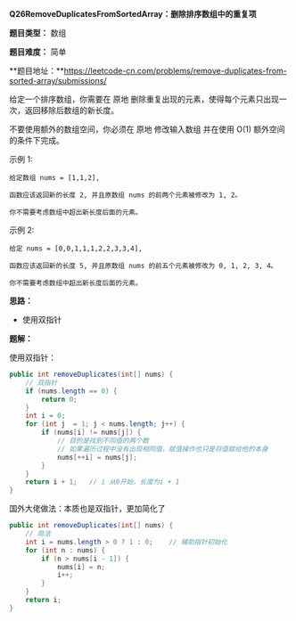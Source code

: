 **Q26RemoveDuplicatesFromSortedArray：删除排序数组中的重复项**

**题目类型：** 数组

**题目难度：** 简单

**题目地址：**https://leetcode-cn.com/problems/remove-duplicates-from-sorted-array/submissions/

给定一个排序数组，你需要在 原地 删除重复出现的元素，使得每个元素只出现一次，返回移除后数组的新长度。

不要使用额外的数组空间，你必须在 原地 修改输入数组 并在使用 O(1) 额外空间的条件下完成。

示例 1:

```
给定数组 nums = [1,1,2], 

函数应该返回新的长度 2, 并且原数组 nums 的前两个元素被修改为 1, 2。 

你不需要考虑数组中超出新长度后面的元素。
```


示例 2:

```
给定 nums = [0,0,1,1,1,2,2,3,3,4],

函数应该返回新的长度 5, 并且原数组 nums 的前五个元素被修改为 0, 1, 2, 3, 4。

你不需要考虑数组中超出新长度后面的元素。
```

**思路：**

* 使用双指针

**题解：**

使用双指针：

```java
public int removeDuplicates(int[] nums) {
    // 双指针
    if (nums.length == 0) {
        return 0;
    }
    int i = 0;
    for (int j  = 1; j < nums.length; j++) {
        if (nums[i] != nums[j]) {
            // 目的是找到不同值的两个数
            // 如果遍历过程中没有出现相同值，赋值操作也只是将值赋给他的本身
            nums[++i] = nums[j];
        }
    }
    return i + 1;   // i 从0开始，长度为i + 1
}
```

国外大佬做法：本质也是双指针，更加简化了

```java
public int removeDuplicates(int[] nums) {
    // 简洁
    int i = nums.length > 0 ? 1 : 0;    // 辅助指针初始化
    for (int n : nums) {
        if (n > nums[i - 1]) {
            nums[i] = n;
            i++;
        }
    }
    return i;
}
```

